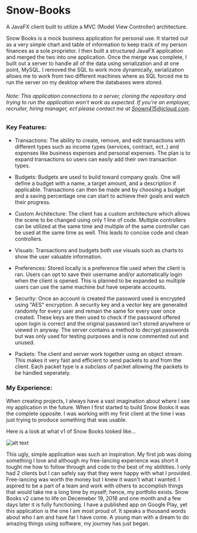 # Snow-Books
A JavaFX client built to utilize a MVC (Model View Controller) architecture.

Snow Books is a mock business application for personal use. It started out as a very simple chart and table of information to keep track of my person finances as a sole proprietor. I then built a structured JavaFX application and merged the two into one application. Once the merge was complete, I built out a server to handle all of the data using serialization and at one point, MySQL. I removed the SQL to work more dynamically, serialization allows me to work from two different machines where as SQL forced me to run the server on my desktop where the databases were stored. 

###### Note: This application connections to a server, cloning the repository and trying to run the application won't work as expected. If you're an employer, recruiter, hiring manager, ect please contact me at Snown415@icloud.com.

### Key Features:
- Transactions: The ability to create, remove, and edit transactions with different types such as income types (services, contract, ect..) and expenses like business expenses and personal expenses. The plan is to expand transactions so users can easily add their own transaction types.

- Budgets: Budgets are used to build toward company goals. One will define a budget with a name, a target amount, and a description if applicable. Transactions can then be made and by choosing a budget and a saving percentage one can start to achieve their goals and watch their progress.

- Custom Architecture: The client has a custom architecture which allows the scene to be changed using only 1 line of code. Multiple controllers can be utilized at the same time and multiple of the same controller can be used at the same time as well. This leads to concise code and clean controllers.

- Visuals: Transactions and budgets both use visuals such as charts to show the user valuable information.

- Preferences: Stored locally is a preference file used when the client is ran. Users can opt to save their username and/or automatically login when the client is opened. This is planned to be expanded so multiple users can use the same machine but have seperate accounts.

- Security: Once an account is created the password used is encrypted using "AES" encryption. A security key and a vector key are generated randomly for every user and remain the same for every user once created. These keys are then used to check if the password offered upon login is correct and the original password isn't stored anywhere or viewed in anyway. The server contains a method to decrypt passwords but was only used for testing purposes and is now commented out and unused.

- Packets: The client and server work together using an object stream. This makes it very fast and efficient to send packets to and from the client. Each packet type is a subclass of packet allowing the packets to be handled seperately.

### My Experience:
When creating projects, I always have a vast imagination about where I see my application in the future. When I first started to build Snow Books it was the complete opposite. I was working with my first client at the time I was just trying to produce something that was usable. 

Here is a look at what v1 of Snow Books looked like...

![alt text](https://i.gyazo.com/15aa84024da2cc33de8af09b5d502702.png)

This ugly, simple application was such an inspiration. My first job was doing something I love and although my free-lancing experience was short it tought me how to follow through and code to the best of my abiltities. I only had 2 clients but I can safely say that they were happy with what I provided. Free-lancing was worth the money but I knew it wasn't what I wanted. I aspired to be a part of a team and work with others to accomplish things that would take me a long time by myself; hence, my portfolio exists. Snow Books v2 came to life on Decemeber 19, 2018 and one month and a few days later it is fully functioning. I have a published app on Google Play, yet this application is the one I am most proud of. It speaks a thousand words about who I am and have far I have come. A young man with a dream to do amazing things using software, my journey has just began.

